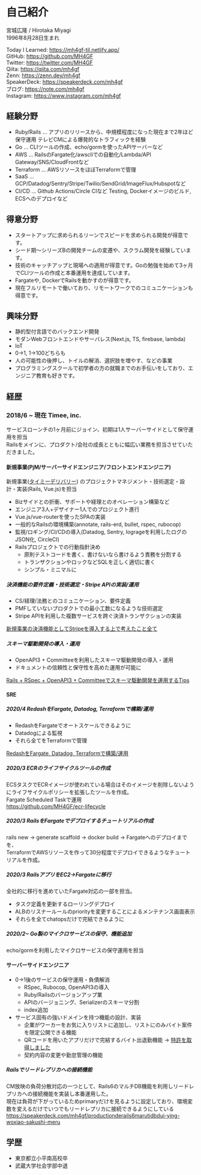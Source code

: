 # 自己紹介

宮城広隆 / Hirotaka Miyagi  
1996年8月28日生まれ  

Today I Learned: <https://mh4gf-til.netlify.app/>  
GitHub: <https://github.com/MH4GF>  
Twitter: <https://twitter.com/MH4GF>  
Qiita: <https://qiita.com/mh4gf>  
Zenn: <https://zenn.dev/mh4gf>  
SpeakerDeck: <https://speakerdeck.com/mh4gf>  
ブログ: <https://note.com/mh4gf>  
Instagram: <https://www.instagram.com/mh4gf>

## 経験分野

- Ruby/Rails ... アプリのリリースから、中規模程度になった現在まで2年ほど保守運用 テレビCMによる爆発的なトラフィックを経験
- Go ... CLIツールの作成、echo/gormを使ったAPIサーバーなど
- AWS ... RailsのFargate化/awscliでの自動化/Lambda/API Gateway/SNS/CloudFrontなど
- Terraform ... AWSリソースをほぼTerraformで管理
- SaaS ... GCP/Datadog/Sentry/Stripe/Twilio/SendGrid/ImageFlux/Hubspotなど
- CI/CD ... Github Actions/Circle CIなど Testing, Dockerイメージのビルド, ECSへのデプロイなど 

## 得意分野

- スタートアップに求められるリーンでスピードを求められる開発が得意です。
- シード期〜シリーズBの開発チームの変遷や、スクラム開発を経験しています。
- 技術のキャッチアップと現場への適用が得意です。Goの勉強を始めて3ヶ月でCLIツールの作成と本番運用を達成しています。
- Fargateや, DockerでRailsを動かすのが得意です。
- 現在フルリモートで働いており、リモートワークでのコミュニケーションも得意です。

## 興味分野
- 静的型付言語でのバックエンド開発
- モダンWebフロントエンドやサーバレス(Next.js, TS, firebase, lambda)
- IoT
- 0→1, 1→100どちらも
- 人の可能性の後押し、トイルの解消、選択肢を増やす、などの事業
- プログラミングスクールで初学者の方の就職までのお手伝いをしており、エンジニア教育も好きです。

## 経歴

### 2018/6 ~ 現在 Timee, inc.
 
サービスローンチの1ヶ月前にジョイン、初期は1人サーバーサイドとして保守運用を担当  
Railsをメインに、プロダクト/会社の成長とともに幅広い業務を担当させていただきました。

#### 新規事業(PjM/サーバーサイドエンジニア/フロントエンドエンジニア)

新規事業([タイミーデリバリー](https://timee.co.jp/delivery)) のプロジェクトマネジメント・技術選定・設計・実装(Rails, Vue.js)を担当  

- Bizサイドとの折衝、サポートや経理とのオペレーション構築など
- エンジニア3人+デザイナー1人でのプロジェクト進行
- Vue.js/vue-routerを使ったSPAの実装
- 一般的なRailsの環境構築(annotate, rails-erd, bullet, rspec, rubocop)
- 監視/ロギング/CI/CDの導入(Datadog, Sentry, logrageを利用したログのJSON化, CircleCI)
- Railsプロジェクトでの行動指針決め
  - 原則テストコードを書く、書けないなら書けるよう責務を分割する
  - トランザクションやロックなどSQLを正しく適切に書く
  - シンプル・ミニマルに

##### 決済機能の要件定義・技術選定・Stripe APIの実装/運用

- CS/経理/法務とのコミュニケーション、要件定義
- PMFしていないプロダクトでの最小工数になるような技術選定
- Stripe APIを利用した複数サービスを跨ぐ決済トランザクションの実装

[新規事業の決済機能としてStripeを導入する上で考えたこと全て](https://tech.timee.co.jp/entry/2020/12/10/131108)

##### スキーマ駆動開発の導入・運用

- OpenAPI3 + Committeeを利用したスキーマ駆動開発の導入・運用
- ドキュメントの信頼性と保守性を高めた運用が可能に

[Rails + RSpec + OpenAPI3 + Committeeでスキーマ駆動開発を運用するTips](https://tech.timee.co.jp/entry/2020/07/05/150312)  

#### SRE

##### 2020/4 RedashをFargate, Datadog, Terraformで構築/運用

- RedashをFargateでオートスケールできるように
- Datadogによる監視
- それら全てをTerraformで管理

[RedashをFargate, Datadog, Terraformで構築/運用](https://tech.timee.co.jp/entry/2020/04/20/175821)
  
##### 2020/3 ECRのライフサイクルツールの作成

ECSタスクでECRイメージが使われている場合はそのイメージを削除しないようにライフサイクルポリシーを拡張したツールを作成。  
Fargate Scheduled Taskで運用    
<https://github.com/MH4GF/ecr-lifecycle>  
  
##### 2020/3 RailsをFargateでデプロイするチュートリアルの作成

rails new -> generate scaffold -> docker build -> Fargateへのデプロイまでを、  
TerraformでAWSリソースを作って30分程度でデプロイできるようなチュートリアルを作成。  
  
##### 2020/3 RailsアプリをEC2->Fargateに移行  

全社的に移行を進めていたFargate対応の一部を担当。  

- タスク定義を更新するローリングデプロイ
- ALBのリスナールールのpriorityを変更することによるメンテナンス画面表示
- それらを全てchatopsだけで完結できるように

##### 2020/2~ Go製のマイクロサービスの保守、機能追加

echo/gormを利用したマイクロサービスの保守運用を担当 

#### サーバーサイドエンジニア

- 0→1後のサービスの保守運用・負債解消
  - RSpec, Rubocop, OpenAPI3の導入
  - Ruby/Railsのバージョンアップ業
  - APIのバージョニング、Serializerのスキーマ分割
  - index追加
- サービス固有の強いドメインを持つ機能の設計、実装
  - 企業がワーカーをお気に入りリストに追加し、リストにのみバイト案件を限定公開できる機能
  - QRコードを用いたアプリだけで完結するバイト出退勤機能 → [特許を取得しました](https://prtimes.jp/main/html/rd/p/000000057.000036375.html)
  - 契約内容の変更や勤怠管理の機能

##### Railsでリードレプリカへの接続機能

CM放映の負荷分散対応の一つとして、Rails6のマルチDB機能を利用しリードレプリカへの接続機能を実装し本番運用した。  
現在は負荷が下がっているためprimaryだけを見るように設定しており、環境変数を変えるだけでいつでもリードレプリカに接続できるようにしている    
<https://speakerdeck.com/mh4gf/productionderails6marutidbdui-ying-woxiao-sakushi-meru>

## 学歴

- 東京都立小平南高校卒
- 武蔵大学社会学部中退
